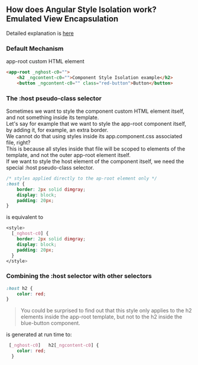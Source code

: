 ## How does Angular Style Isolation work? Emulated View Encapsulation

Detailed explanation is [here](https://blog.angular-university.io/angular-host-context/)    

### Default Mechanism
app-root custom HTML element 
```html
<app-root _nghost-c0="">
    <h2 _ngcontent-c0="">Component Style Isolation example</h2>
    <button _ngcontent-c0="" class="red-button">Button</button>

```

### The :host pseudo-class selector
Sometimes we want to style the component custom HTML element itself, and not something inside its template.    
Let's say for example that we want to style the app-root component itself, by adding it, for example, an extra border.    
We cannot do that using styles inside its app.component.css associated file, right?    
This is because all styles inside that file will be scoped to elements of the template, and not the outer app-root element itself.    
If we want to style the host element of the component itself, we need the special :host pseudo-class selector.    

```css
/* styles applied directly to the ap-root element only */
:host {
    border: 2px solid dimgray;
    display: block;
    padding: 20px;
}
```

is equivalent to

```css
<style>
  [_nghost-c0] {
    border: 2px solid dimgray;
    display: block;
    padding: 20px;
  }
</style>
```


### Combining the :host selector with other selectors

```css
:host h2 {
    color: red;
}
```

>You could be surprised to find out that this style only applies to the h2 elements inside the app-root template, but not to the h2 inside the blue-button component.

is generated at run time to:
```css
 [_nghost-c0]   h2[_ngcontent-c0] {
    color: red;
  }
```